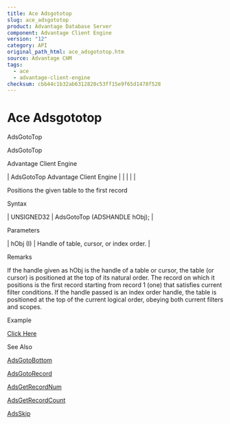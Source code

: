 ```yaml
---
title: Ace Adsgototop
slug: ace_adsgototop
product: Advantage Database Server
component: Advantage Client Engine
version: "12"
category: API
original_path_html: ace_adsgototop.htm
source: Advantage CHM
tags:
  - ace
  - advantage-client-engine
checksum: cbb44c1b32ab6312820c53ff15e9f65d1478f528
---
```


# Ace Adsgototop

AdsGotoTop

AdsGotoTop

Advantage Client Engine

| AdsGotoTop  Advantage Client Engine |  |  |  |  |

Positions the given table to the first record

Syntax

| UNSIGNED32 | AdsGotoTop (ADSHANDLE hObj); |

Parameters

| hObj (I) | Handle of table, cursor, or index order. |

Remarks

If the handle given as hObj is the handle of a table or cursor, the table (or cursor) is positioned at the top of its natural order. The record on which it positions is the first record starting from record 1 (one) that satisfies current filter conditions. If the handle passed is an index order handle, the table is positioned at the top of the current logical order, obeying both current filters and scopes.

Example

[Click Here](ace_examples.md#adsgototopexample)

See Also

[AdsGotoBottom](ace_adsgotobottom.md)

[AdsGotoRecord](ace_adsgotorecord.md)

[AdsGetRecordNum](ace_adsgetrecordnum.md)

[AdsGetRecordCount](ace_adsgetrecordcount.md)

[AdsSkip](ace_adsskip.md)
